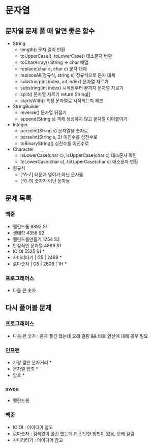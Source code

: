 # 문자열

## 문자열 문제 풀 때 알면 좋은 함수

- String
    - length() 문자 길이 반환
    - toUpperCase(), toLowerCase() 대소문자 변환
    - toCharArray() String → char 배열
    - replace(char c, char c) 문자 대체
    - replaceAll(정규식, string s) 정규식으로 문자 대체
    - substring(int index, int index) 문자열 자르기
    - substring(int index) 시작점부터 끝까지 문자열 자르기
    - split() 문자열 자르기 return String[]
    - startsWith() 특정 문자열로 시작되는지 체크
- StringBuilder
    - reverse() 문자열 뒤집기
    - append(String s) 객체 생성하지 않고 문자열 이어붙이기
- Integer
    - parseInt(String s) 문자열을 숫자로
    - parseInt(String s, 2) 이진수를 십진수로
    - toBinaryString() 십진수를 이진수로
- Character
    - isLowerCase(char c), isUpperCase(char c) 대소문자 확인
    - toLowerCase(char c), toUpperCase(char c) 대소문자 변환
- 정규식
    - [^A-Z] 대문자 영어가 아닌 문자들
    - [^0-9] 숫자가 아닌 문자들

## 문제 목록

### 백준

- 팰린드롬 8892 S1
- 생태학 4358 S2
- 팰린드롬만들기 1254 S2
- 안정적인 문자열 4889 S1
- IOIOI 5525 S1 *
- 사다리타기 | G5 | 2469 *
- 로마숫자 | G5 | 2608 | 1H *

### 프로그래머스

- 다음 큰 숫자

## 다시 풀어볼 문제

### 프로그래머스

- 다음 큰 숫자 : 혼자 풀긴 했는데 오래 걸림 && 비트 연산에 대해 공부 필요

### 인프런

- 가장 짧은 문자거리 *
- 문자열 압축 *
- 암호 *

### swea

- 팰린드롬

### 백준

- IOIOI : 아이디어 참고
- 로마숫자 : 검색없이 풀긴 했는데 더 간단한 방법이 있음, 오래 걸림
- 사다리타기 : 아이디어 참고
